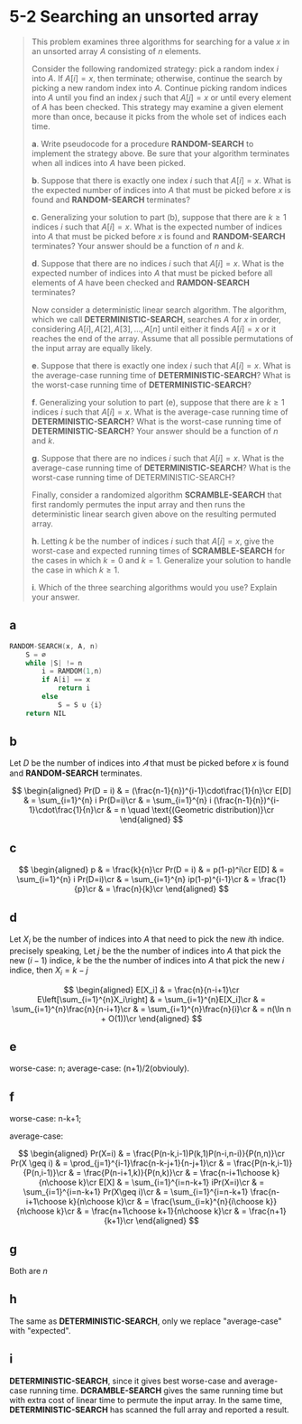 # 5-2 Searching an unsorted array

> This problem examines three algorithms for searching for a value $x$ in an unsorted array $A$ consisting of $n$ elements.
>
> Consider the following randomized strategy: pick a random index $i$ into $A$. If $A[i] = x$, then terminate; otherwise, continue the search by picking a new random index into $A$. Continue picking random indices into $A$ until you find an index $j$ such that $A[j] = x$ or until every element of $A$ has been checked. This strategy may examine a given element more than once, because it picks from the whole set of indices each time.
>
> **a**. Write pseudocode for a procedure **RANDOM-SEARCH** to implement the strategy above. Be sure that your algorithm terminates when all indices into $A$ have been picked.
>
> **b**. Suppose that there is exactly one index $i$ such that $A[i] = x$. What is the expected number of indices into $A$ that must be picked before $x$ is found and **RANDOM-SEARCH** terminates?
>
> **c**. Generalizing your solution to part (b), suppose that there are $k\geq 1$ indices $i$ such that $A[i] = x$. What is the expected number of indices into $A$ that must be picked before $x$ is found and **RANDOM-SEARCH** terminates? Your answer should be a function of $n$ and $k$.
>
> **d**. Suppose that there are no indices $i$ such that $A[i] = x$. What is the expected number of indices into $A$ that must be picked before all elements of $A$ have been checked and **RAMDON-SEARCH** terminates?
>
> Now consider a deterministic linear search algorithm. The algorithm, which we call **DETERMINISTIC-SEARCH**, searches $A$ for $x$ in order, considering $A[i],A[2],A[3],...,A[n]$ until either it finds $A[i] = x$ or it reaches the end of the array. Assume that all possible permutations of the input array are equally likely.
>
> **e**. Suppose that there is exactly one index $i$ such that $A[i] = x$. What is the average-case running time of **DETERMINISTIC-SEARCH**? What is the worst-case running time of **DETERMINISTIC-SEARCH**?
>
> **f**. Generalizing your solution to part (e), suppose that there are $k\geq 1$ indices $i$ such that $A[i] = x$. What is the average-case running time of **DETERMINISTIC-SEARCH**? What is the worst-case running time of **DETERMINISTIC-SEARCH**? Your answer should be a function of $n$ and $k$.
>
> **g**. Suppose that there are no indices $i$ such that $A[i] = x$. What is the average-case running time of **DETERMINISTIC-SEARCH**? What is the worst-case running time of DETERMINISTIC-SEARCH?
>
> Finally, consider a randomized algorithm **SCRAMBLE-SEARCH** that first randomly permutes the input array and then runs the deterministic linear search given above on the resulting permuted array.
>
> **h**. Letting $k$ be the number of indices $i$ such that $A[i] = x$, give the worst-case and expected running times of **SCRAMBLE-SEARCH** for the cases in which $k = 0$ and $k = 1$. Generalize your solution to handle the case in which $k \geq 1$.
>
> **i**. Which of the three searching algorithms would you use? Explain your answer.

## **a**

```cpp
RANDOM-SEARCH(x, A, n)
    S = ∅
    while |S| != n
        i = RAMDOM(1,n)
        if A[i] == x
            return i
        else
            S = S ∪ {i}
    return NIL
```

## **b**

Let $D$ be the number of indices into $𝐴$ that must be picked before $x$ is found and **RANDOM-SEARCH** terminates.

$$
\begin{aligned}
    Pr(D = i)
    & = (\frac{n-1}{n})^{i-1}\cdot\frac{1}{n}\cr
    E[D]
    & = \sum_{i=1}^{n} i Pr(D=i)\cr
    & = \sum_{i=1}^{n} i (\frac{n-1}{n})^{i-1}\cdot\frac{1}{n}\cr
    & = n \quad \text{(Geometric distribution)}\cr
\end{aligned}
$$

## **c**

$$
\begin{aligned}
    p
    & = \frac{k}{n}\cr
    Pr(D = i)
    & = p(1-p)^i\cr
    E[D]
    & = \sum_{i=1}^{n} i Pr(D=i)\cr
    & = \sum_{i=1}^{n} ip(1-p)^{i-1}\cr
    & = \frac{1}{p}\cr
    & = \frac{n}{k}\cr
\end{aligned}
$$

## **d**

Let $X_i$ be the number of indices into $A$ that need to pick the new $i$th indice. precisely speaking, Let $j$ be the the number of indices into $A$ that pick the new $(i-1)$ indice, $k$ be the the number of indices into $A$ that pick the new $i$ indice, then $X_i = k-j$

$$
\begin{aligned}
    E[X_i]
    & = \frac{n}{n-i+1}\cr
    E\left[\sum_{i=1}^{n}X_i\right]
    & = \sum_{i=1}^{n}E[X_i]\cr
    & = \sum_{i=1}^{n}\frac{n}{n-i+1}\cr
    & = \sum_{i=1}^{n}\frac{n}{i}\cr
    & = n(\ln n + O(1))\cr
\end{aligned}
$$

## **e**

worse-case: n; average-case: (n+1)/2(obviouly).

## **f**

worse-case: n-k+1;

average-case:

$$
\begin{aligned}
    Pr(X=i)
    & = \frac{P(n-k,i-1)P(k,1)P(n-i,n-i)}{P(n,n)}\cr
    Pr(X \geq i)
    & = \prod_{j=1}^{i-1}\frac{n-k-j+1}{n-j+1}\cr
    & = \frac{P(n-k,i-1)}{P(n,i-1)}\cr
    & = \frac{P(n-i+1,k)}{P(n,k)}\cr
    & = \frac{n-i+1\choose k}{n\choose k}\cr
    E[X]
    & = \sum_{i=1}^{i=n-k+1} iPr(X=i)\cr
    & = \sum_{i=1}^{i=n-k+1} Pr(X\geq i)\cr
    & = \sum_{i=1}^{i=n-k+1} \frac{n-i+1\choose k}{n\choose k}\cr
    & = \frac{\sum_{i=k}^{n}{i\choose k}}{n\choose k}\cr
    & = \frac{n+1\choose k+1}{n\choose k}\cr
    & = \frac{n+1}{k+1}\cr
\end{aligned}
$$

## **g**

Both are $n$

## **h**

The same as **DETERMINISTIC-SEARCH**, only we replace "average-case" with "expected".

## **i**

**DETERMINISTIC-SEARCH**, since it gives best worse-case and average-case running time. **DCRAMBLE-SEARCH** gives the same running time but with extra cost of linear time to permute the input array. In the same time, **DETERMINISTIC-SEARCH** has scanned the full array and reported a result.
